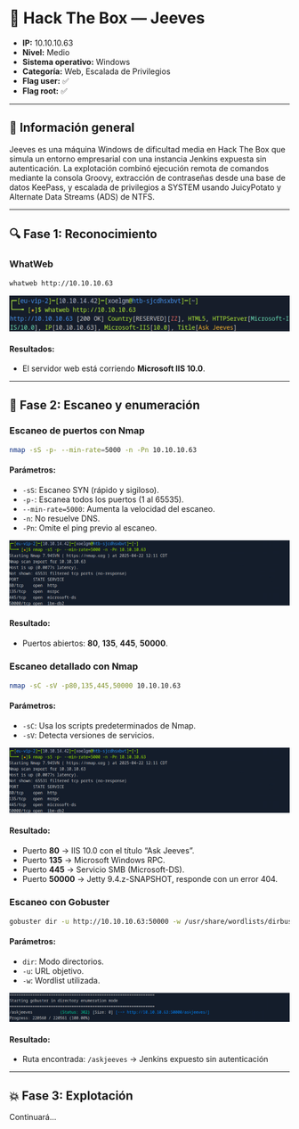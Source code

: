 # 🧰 Hack The Box — Jeeves

- **IP:** 10.10.10.63
- **Nivel:** Medio  
- **Sistema operativo:** Windows  
- **Categoría:** Web, Escalada de Privilegios  
- **Flag user:** ✅  
- **Flag root:** ✅  

---

## 🧾 Información general

Jeeves es una máquina Windows de dificultad media en Hack The Box que simula un entorno empresarial con una instancia Jenkins expuesta sin autenticación. La explotación combinó ejecución remota de comandos mediante la consola Groovy, extracción de contraseñas desde una base de datos KeePass, y escalada de privilegios a SYSTEM usando JuicyPotato y Alternate Data Streams (ADS) de NTFS.

---

## 🔍 Fase 1: Reconocimiento

### WhatWeb

```bash
whatweb http://10.10.10.63
```

![WhatWeb Scan](./images/whatweb.png)

#### Resultados:
- El servidor web está corriendo **Microsoft IIS 10.0**.

---

## 🚪 Fase 2: Escaneo y enumeración

### Escaneo de puertos con Nmap

```bash
nmap -sS -p- --min-rate=5000 -n -Pn 10.10.10.63
```

#### Parámetros:
- `-sS`: Escaneo SYN (rápido y sigiloso).
- `-p-`: Escanea todos los puertos (1 al 65535).
- `--min-rate=5000`: Aumenta la velocidad del escaneo.
- `-n`: No resuelve DNS.
- `-Pn`: Omite el ping previo al escaneo.

![Nmap Scan](./images/nmap-ss.png)
  
#### Resultado:
- Puertos abiertos: **80**, **135**, **445**, **50000**.

### Escaneo detallado con Nmap

```bash
nmap -sC -sV -p80,135,445,50000 10.10.10.63
```

#### Parámetros:
- `-sC`: Usa los scripts predeterminados de Nmap.
- `-sV`: Detecta versiones de servicios.
  
![Nmap Scan -sCV](./images/nmap-ss.png)
  
#### Resultado:
- Puerto **80** → IIS 10.0 con el título “Ask Jeeves”.
- Puerto **135** → Microsoft Windows RPC.
- Puerto **445** → Servicio SMB (Microsoft-DS).
- Puerto **50000** → Jetty 9.4.z-SNAPSHOT, responde con un error 404.

### Escaneo con Gobuster

```bash
gobuster dir -u http://10.10.10.63:50000 -w /usr/share/wordlists/dirbuster/directory-list-2.3-medium.txt
```

#### Parámetros:
- `dir`: Modo directorios.
- `-u`: URL objetivo.
- `-w`: Wordlist utilizada.

![Gobuster Output](./images/gobuster.png)

#### Resultado:
- Ruta encontrada: `/askjeeves` → Jenkins expuesto sin autenticación

---

## 💥 Fase 3: Explotación

Continuará...
